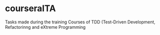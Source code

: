 # courseraITA
Tasks made during the training Courses of TDD (Test-Driven Development, Refactorinng and eXtreme Programming

